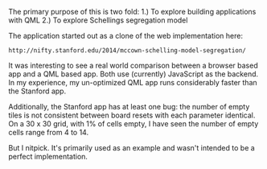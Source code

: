 
The primary purpose of this is two fold:
    1.) To explore building applications with QML
    2.) To explore Schellings segregation model

The application started out as a clone of the web implementation here:

    http://nifty.stanford.edu/2014/mccown-schelling-model-segregation/

It was interesting to see a real world comparison between a browser based
app and a QML based app. Both use (currently) JavaScript as the backend. In
my experience, my un-optimized QML app runs considerably faster than the 
Stanford app.

Additionally, the Stanford app has at least one bug: the number of empty 
tiles is not consistent between board resets with each parameter identical.
On a 30 x 30 grid, with 1% of cells empty, I have seen the number of empty 
cells range from 4 to 14.

But I nitpick. It's primarily used as an example and wasn't intended to be
a perfect implementation.



